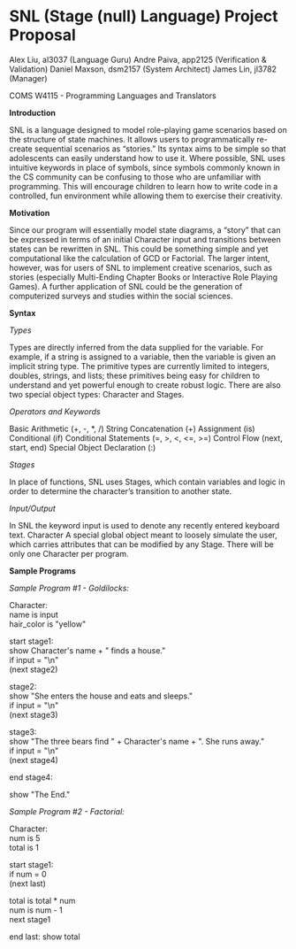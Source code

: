 SNL (Stage (null) Language) Project Proposal
===================================
Alex Liu, al3037 (Language Guru)
Andre Paiva, app2125 (Verification & Validation)
Daniel Maxson, dsm2157 (System Architect)
James Lin, jl3782 (Manager)

COMS W4115 - Programming Languages and Translators


**Introduction**

SNL is a language designed to model role-playing game scenarios based on the structure of state machines. It allows users to programmatically re-create sequential scenarios as “stories.” Its syntax aims to be simple so that adolescents can easily understand how to use it. Where possible, SNL uses intuitive keywords in place of symbols, since symbols commonly known in the CS community can be confusing to those who are unfamiliar with programming. This will encourage children to learn how to write code in a controlled, fun environment while allowing them to exercise their creativity.

**Motivation**

Since our program will essentially model state diagrams, a “story” that can be expressed in terms of an initial Character input and transitions between states can be rewritten in SNL. This could be something simple and yet computational like the calculation of GCD or Factorial. The larger intent, however, was for users of SNL to implement creative scenarios, such as stories (especially Multi-Ending Chapter Books or Interactive Role Playing Games). A further application of SNL could be the generation of computerized surveys and studies within the social sciences. 

**Syntax**

*Types*

Types are directly inferred from the data supplied for the variable. For example, if a string is assigned to a variable, then the variable is given an implicit string type. The primitive types are currently limited to integers, doubles, strings, and lists; these primitives being easy for children to understand and yet powerful enough to create robust logic. There are also two special object types: Character and Stages.

*Operators and Keywords*


Basic Arithmetic (+, -, *, /)
String Concatenation (+)
Assignment (is)
Conditional (if)
Conditional Statements (=, >, <, <=, >=)
Control Flow (next, start, end)
Special Object Declaration (:)

*Stages*


In place of functions, SNL uses Stages, which contain variables and logic in order to determine the character’s transition to another state.

*Input/Output*


In SNL the keyword input is used to denote any recently entered keyboard text.
Character
A special global object meant to loosely simulate the user, which carries attributes that can be modified by any Stage.  There will be only one Character per program.


**Sample Programs**

*Sample Program #1 - Goldilocks:*

Character:  
name is input  
hair_color is "yellow"  

start stage1:  
show Character's name + " finds a house."  
if input = "\n"  
(next stage2)  

stage2:  
show "She enters the house and eats and sleeps."  
if input = "\n"  
(next stage3)  

stage3:  
show "The three bears find " + Character's name + ". She runs away."  
if input = "\n"  
(next stage4)  

end stage4:   

show "The End."  

*Sample Program #2 - Factorial:*  

Character:  
num is 5  
total is 1  

start stage1:  
if num = 0  
(next last)  

total is total * num  
num is num - 1  
next stage1  

end last:
show total

